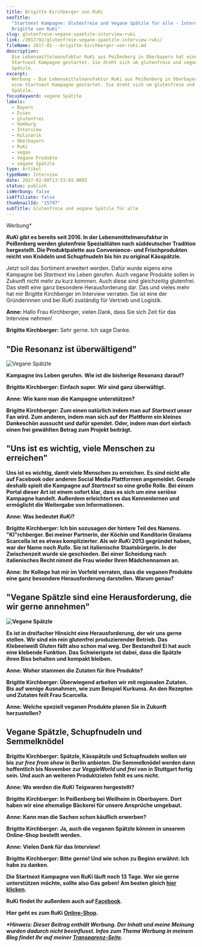 ```yaml
---
title: Brigitte Kirchberger von RuKi
seoTitle:
  "Startnext Kampagne: Glutenfreie und Vegane Spätzle für alle - Interview mit
  Brigitte von RuKi"
slug: glutenfreie-vegane-spaetzle-interview-ruki
link: /2017/02/glutenfreie-vegane-spaetzle-interview-ruki/
fileName: 2017-02---brigitte-kirchberger-von-ruki.md
description:
  Die Lebensmittelmanufaktur RuKi aus Peißenberg in Oberbayern hat eine
  Startnext Kampagne gestartet. Sie dreht sich um glutenfreie und vegane
  Spätzle.
excerpt:
  Werbung - Die Lebensmittelmanufaktur RuKi aus Peißenberg in Oberbayern hat
  eine Startnext Kampagne gestartet. Sie dreht sich um glutenfreie und vegane
  Spätzle.
focusKeyword: vegane Spätzle
labels:
  - Bayern
  - Essen
  - glutenfrei
  - Hamburg
  - Interview
  - Kulinarik
  - Oberbayern
  - RuKi
  - vegan
  - Vegane Produkte
  - vegane Spätzle
type: Artikel
typeName: Interview
date: 2017-02-08T13:53:03.000Z
status: publish
isWerbung: false
isAffiliate: false
thumbnailId: "15797"
subTitle: Glutenfreie und vegane Spätzle für alle
---
```


Werbung\*

<strong><em>RuKi</em> gibt es bereits seit 2016. In der Lebensmittelmanufaktur
in Peißenberg werden glutenfreie Spezialitäten nach süddeutscher Tradition
hergestellt. Die Produktpalette aus Convenience- und Frischprodukten reicht von
Knödeln und Schupfnudeln bis hin zu original Kässpätzle.</strong>

Jetzt soll das Sortiment erweitert werden. Dafür wurde eigens eine Kampagne bei
<em>Startnext</em> ins Leben gerufen. Auch vegane Produkte sollen in Zukunft
nicht mehr zu kurz kommen. Auch diese sind gleichzeitig glutenfrei. Das stellt
eine ganz besondere Herausforderung dar. Das und vieles mehr hat mir Brigitte
Kirchberger im Interview verraten. Sie ist eine der Gründerinnen und bei
<em>RuKi</em> zuständig für Vertrieb und Logistik.

<strong>Anne:</strong> Hallo Frau Kirchberger, vielen Dank, dass Sie sich Zeit
für das Interview nehmen!

<strong>Brigitte Kirchberger:</strong> Sehr gerne. Ich sage Danke.

## "Die Resonanz ist überwältigend"

![Vegane Spätzle](http://cardamonchai.com/wp-content/uploads/2017/02/Ruki_Glutenfrei_vegane_Spätzle_LQ.png)

<strong> Kampagne ins Leben gerufen. Wie ist die bisherige Resonanz darauf?

<strong>Brigitte Kirchberger:</strong> Einfach super. Wir sind ganz überwältigt.

<strong>Anne:</strong> Wie kann man die Kampagne unterstützen?

<strong>Brigitte Kirchberger:</strong> Zum einen natürlich indem man auf
<em>Startnext</em> unser Fan wird. Zum anderen, indem man sich auf der Plattform
ein kleines Dankeschön aussucht und dafür spendet. Oder, indem man dort einfach
einen frei gewählten Betrag zum Projekt beiträgt.

## "Uns ist es wichtig, viele Menschen zu erreichen"

Uns ist es wichtig, damit viele Menschen zu erreichen. Es sind nicht alle auf
Facebook oder anderen Social Media Plattformen angemeldet. Gerade deshalb spielt
die Kampagne auf <em>Startnext</em> so eine große Rolle. Bei einem Portal dieser
Art ist einem sofort klar, dass es sich um eine seriöse Kampagne handelt.
Außerdem erleichtert es das Kennenlernen und ermöglicht die Weitergabe von
Informationen.

<strong>Anne:</strong> Was bedeutet <em>RuKi</em>?

<strong>Brigitte Kirchberger:</strong> Ich bin sozusagen der hintere Teil des
Namens. "KI"rchberger. Bei meiner Partnerin, der Köchin und Konditorin Giralama
Scarcella ist es etwas komplizierter. Als wir <em>RuKi</em> 2013 gegründet
haben, war der Name noch <em>Rullo</em>. Sie ist italienische Staatsbürgerin. In
der Zwischenzeit wurde sie geschieden. Bei einer Scheidung nach italienisches
Recht nimmt die Frau wieder Ihren Mädchennamen an.

<strong>Anne:</strong> Ihr Kollege hat mir im Vorfeld verraten, dass die veganen
Produkte eine ganz besondere Herausforderung darstellen. Warum genau?

## "Vegane Spätzle sind eine Herausforderung, die wir gerne annehmen"

![Vegane Spätzle](http://cardamonchai.com/wp-content/uploads/2017/02/Ruki_Glutenfrei_Schupfnudeln_Kochen-640x360.jpg)

<strong> Es ist in dreifacher Hinsicht eine Herausforderung, der wir uns gerne
stellen. Wir sind ein rein glutenfrei produzierender Betrieb. Das Klebeeiweiß
Gluten fällt also schon mal weg. Der Bestandteil Ei hat auch eine klebende
Funktion. Das Schwierigste ist dabei, dass die Spätzle ihren Biss behalten und
kompakt bleiben.

<strong>Anne:</strong> Woher stammen die Zutaten für Ihre Produkte?

<strong>Brigitte Kirchberger:</strong> Überwiegend arbeiten wir mit regionalen
Zutaten. Bis auf wenige Ausnahmen, wie zum Beispiel Kurkuma. An den Rezepten und
Zutaten feilt Frau Scarcella.

<strong>Anne:</strong> Welche speziell veganen Produkte planen Sie in Zukunft
herzustellen?

## Vegane Spätzle, Schupfnudeln und Semmelknödel

<strong>Brigitte Kirchberger:</strong> Spätzle, Kässpätzle und Schupfnudeln
wollen wir bis zur <em>free from show</em> in Berlin anbieten. Die Semmelknödel
werden dann hoffentlich bis November zur <em>VeggieWorld</em> und <em>frei
von</em> in Stuttgart fertig sein. Und auch an weiteren Produktzielen fehlt es
uns nicht.

<strong>Anne:</strong> Wo werden die <em>RuKi</em> Teigwaren hergestellt?

<strong>Brigitte Kirchberger:</strong> In Peißenberg bei Weilheim in Oberbayern.
Dort haben wir eine ehemalige Bäckerei für unsere Ansprüche umgebaut.

<strong>Anne:</strong> Kann man die Sachen schon käuflich erwerben?

<strong>Brigitte Kirchberger:</strong> Ja, auch die veganen Spätzle können in
unserem Online-Shop bestellt werden.

<strong>Anne:</strong> Vielen Dank für das Interview!

<strong>Brigitte Kirchberger:</strong> Bitte gerne! Und wie schon zu Beginn
erwähnt: Ich habe zu danken.

Die Startnext Kampagne von RuKi läuft noch 13 Tage. Wer sie gerne unterstützen
möchte, sollte also Gas geben! Am besten gleich
[hier klicken](https://www.startnext.com/ruki).

RuKi findet Ihr außerdem auch auf
[Facebook](https://www.facebook.com/RukiGlutenfrei).

Hier geht es zum RuKi
[Online-Shop](http://ruki-glutenfrei-shop.de/epages/4d431292-e973-499c-a3e6-8674aef836ee.sf/de_DE/?ObjectPath=/Shops/4d431292-e973-499c-a3e6-8674aef836ee/Categories/%22%C3%9Cber%20uns%20und%20Kontakt%22).

<em>\*Hinweis: Dieser Beitrag enthält Werbung. Der Inhalt und meine Meinung
wurden dadurch nicht beeinflusst. Infos zum Thema Werbung in meinem Blog findet
Ihr auf meiner [Transparenz-Seite](/werbung/). </em>
